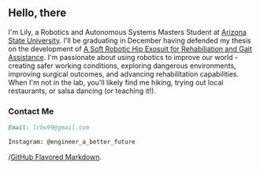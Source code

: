 
## Hello, there 
I'm Lily, a Robotics and Autonomous Systems Masters Student at [Arizona State University](https://sites.google.com/view/asuneurorobotics/). I'll be graduating in December having defended my thesis on the development of [A Soft Robotic Hip Exosuit for Rehabiliation and Gait Assistance](https://www.researchgate.net/project/Hip-Exosuit-for-Gait-Rehabilitation/). I'm passionate about using robotics to improve our world - creating safer working conditions, exploring dangerous environments, improving surgical outcomes, and advancing rehabilitation capabilities. 
When I'm not in the lab, you'll likely find me hiking, trying out local restaurants, or salsa dancing (or teaching it!).

### Contact Me 
```markdown
Email: lcbw99@gmail.com

Instagram: @engineer_a_better_future 

```



 /[GitHub Flavored Markdown](https://guides.github.com/features/mastering-markdown/).
